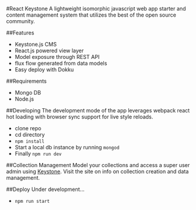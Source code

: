 #React Keystone
A lightweight isomorphic javascript web app starter and content management system that utilizes the best of the open source community.

##Features
- Keystone.js CMS
- React.js powered view layer
- Model exposure through REST API
- flux flow generated from data models
- Easy deploy with Dokku

##Requirements
- Mongo DB
- Node.js

##Developing
The development mode of the app leverages webpack react hot loading with browser sync support for live style reloads.
- clone repo
- cd directory 
- `npm install`
- Start a local db instance by running `mongod`
- Finally `npm run dev`

##Collection Management
Model your collections and access a super user admin using [Keystone](keystonejs.com). Visit the site on info on collection creation and data management. 

##Deploy
Under development...
- `npm run start`


